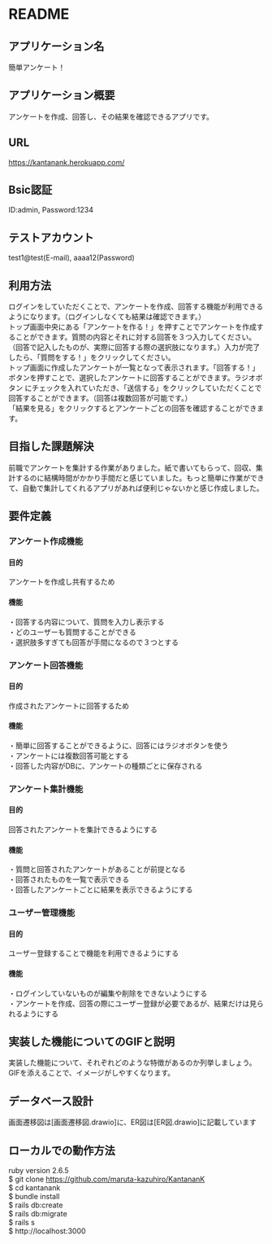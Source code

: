 # README

## アプリケーション名<br />
簡単アンケート！<br />

## アプリケーション概要<br />
アンケートを作成、回答し、その結果を確認できるアプリです。<br />

## URL<br />
https://kantanank.herokuapp.com/<br />

## Bsic認証<br />
ID:admin, Password:1234<br />

## テストアカウント<br />
test1@test(E-mail), aaaa12(Password)<br />

## 利用方法<br />
ログインをしていただくことで、アンケートを作成、回答する機能が利用できるようになります。（ログインしなくても結果は確認できます。）<br />
トップ画面中央にある「アンケートを作る！」を押すことでアンケートを作成することができます。質問の内容とそれに対する回答を３つ入力してください。（回答で記入したものが、実際に回答する際の選択肢になります。）入力が完了したら、「質問をする！」をクリックしてください。<br />
トップ画面に作成したアンケートが一覧となって表示されます。「回答する！」ボタンを押すことで、選択したアンケートに回答することができます。ラジオボタン にチェックを入れていただき、「送信する」をクリックしていただくことで回答することができます。（回答は複数回答が可能です。）<br />
「結果を見る」をクリックするとアンケートごとの回答を確認することができます。<br />

## 目指した課題解決<br />
前職でアンケートを集計する作業がありました。紙で書いてもらって、回収、集計するのに結構時間がかかり手間だと感じていました。もっと簡単に作業ができて、自動で集計してくれるアプリがあれば便利じゃないかと感じ作成しました。<br />

## 要件定義<br />
### アンケート作成機能<br />
#### 目的<br />
アンケートを作成し共有するため <br />
#### 機能<br />
・回答する内容について、質問を入力し表示する<br />
・どのユーザーも質問することができる<br />
・選択肢多すぎても回答が手間になるので３つとする<br />
### アンケート回答機能<br />
#### 目的<br />
作成されたアンケートに回答するため<br />
#### 機能<br />
・簡単に回答することができるように、回答にはラジオボタンを使う<br />
・アンケートには複数回答可能とする<br />
・回答した内容がDBに、アンケートの種類ごとに保存される<br />
### アンケート集計機能<br />
#### 目的<br />
回答されたアンケートを集計できるようにする<br />
#### 機能<br />
・質問と回答されたアンケートがあることが前提となる<br />
・回答されたものを一覧で表示できる<br />
・回答したアンケートごとに結果を表示できるようにする<br />
### ユーザー管理機能<br />
#### 目的<br />
ユーザー登録することで機能を利用できるようにする<br />
#### 機能<br />
・ログインしていないものが編集や削除をできないようにする<br />
・アンケートを作成、回答の際にユーザー登録が必要であるが、結果だけは見られるようにする<br />

## 実装した機能についてのGIFと説明<br />
実装した機能について、それぞれどのような特徴があるのか列挙しましょう。GIFを添えることで、イメージがしやすくなります。<br />
## データベース設計<br />


画面遷移図は[画面遷移図.drawio]に、ER図は[ER図.drawio]に記載しています<br />
## ローカルでの動作方法<br />
ruby version 2.6.5<br />
$ git clone https://github.com/maruta-kazuhiro/KantananK<br />
$ cd kantanank<br />
$ bundle install<br />
$ rails db:create<br />
$ rails db:migrate<br />
$ rails s<br />
$ http://localhost:3000<br />